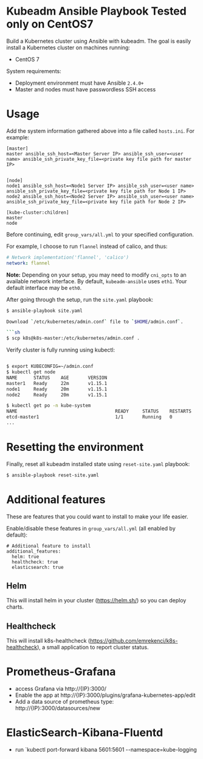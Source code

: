 # Kubeadm Ansible Playbook Tested only on CentOS7

Build a Kubernetes cluster using Ansible with kubeadm. The goal is easily install a Kubernetes cluster on machines running:

  - CentOS 7

System requirements:

  - Deployment environment must have Ansible `2.4.0+`
  - Master and nodes must have passwordless SSH access

# Usage

Add the system information gathered above into a file called `hosts.ini`. For example:
```
[master]
master ansible_ssh_host=<Master Server IP> ansible_ssh_user=<user name> ansible_ssh_private_key_file=<private key file path for master  IP>


[node]
node1 ansible_ssh_host=<Node1 Server IP> ansible_ssh_user=<user name> ansible_ssh_private_key_file=<private key file path for Node 1 IP>
node2 ansible_ssh_host=<Node2 Server IP> ansible_ssh_user=<user name> ansible_ssh_private_key_file=<private key file path for Node 2 IP>

[kube-cluster:children]
master
node
```

Before continuing, edit `group_vars/all.yml` to your specified configuration.

For example, I choose to run `flannel` instead of calico, and thus:

```yaml
# Network implementation('flannel', 'calico')
network: flannel
```

**Note:** Depending on your setup, you may need to modify `cni_opts` to an available network interface. By default, `kubeadm-ansible` uses `eth1`. Your default interface may be `eth0`.

After going through the setup, run the `site.yaml` playbook:

```sh
$ ansible-playbook site.yaml

Download `/etc/kubernetes/admin.conf` file to `$HOME/admin.conf`.

```sh
$ scp k8s@k8s-master:/etc/kubernetes/admin.conf .
```

Verify cluster is fully running using kubectl:

```sh

$ export KUBECONFIG=~/admin.conf
$ kubectl get node
NAME      STATUS    AGE       VERSION
master1   Ready     22m       v1.15.1
node1     Ready     20m       v1.15.1
node2     Ready     20m       v1.15.1

$ kubectl get po -n kube-system
NAME                                    READY     STATUS    RESTARTS   AGE
etcd-master1                            1/1       Running   0          23m
...
```

# Resetting the environment

Finally, reset all kubeadm installed state using `reset-site.yaml` playbook:

```sh
$ ansible-playbook reset-site.yaml
```

# Additional features
These are features that you could want to install to make your life easier.

Enable/disable these features in `group_vars/all.yml` (all enabled by default):
```
# Additional feature to install
additional_features:
  helm: true
  healthcheck: true
  elasticsearch: true
```

## Helm
This will install helm in your cluster (https://helm.sh/) so you can deploy charts.

## Healthcheck
This will install k8s-healthcheck (https://github.com/emrekenci/k8s-healthcheck), a small application to report cluster status.

# Prometheus-Grafana
- access Grafana via http://{IP}:3000/
- Enable the app at http://{IP}:3000/plugins/grafana-kubernetes-app/edit
- Add a data source of prometheus type: http://{IP}:3000/datasources/new

# ElasticSearch-Kibana-Fluentd
- run `kubectl port-forward kibana 5601:5601 --namespace=kube-logging
